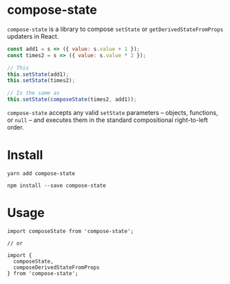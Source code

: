 # compose-state

`compose-state` is a library to compose `setState` or `getDerivedStateFromProps` updaters in React.

```jsx
const add1 = s => ({ value: s.value + 1 });
const times2 = s => ({ value: s.value * 2 });

// This
this.setState(add1);
this.setState(times2);

// Is the same as
this.setState(composeState(times2, add1));
```

`compose-state` accepts any valid `setState` parameters – objects, functions, or `null` – and executes them in the standard compositional right-to-left order.

# Install

`yarn add compose-state`

`npm install --save compose-state`

# Usage

```
import composeState from 'compose-state';

// or

import {
  composeState,
  composeDerivedStateFromProps
} from 'compose-state';
```
